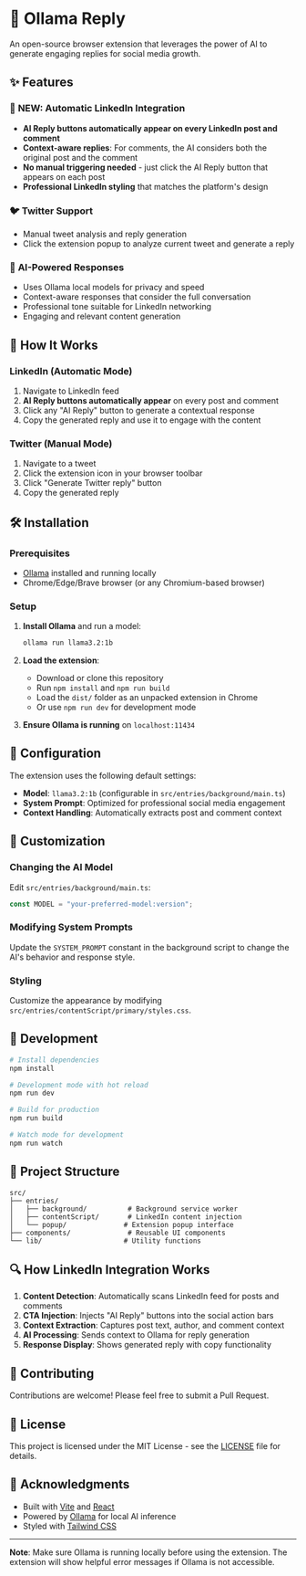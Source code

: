 # 🦙 Ollama Reply

An open-source browser extension that leverages the power of AI to generate engaging replies for social media growth.

## ✨ Features

### 🚀 **NEW: Automatic LinkedIn Integration**
- **AI Reply buttons automatically appear on every LinkedIn post and comment**
- **Context-aware replies**: For comments, the AI considers both the original post and the comment
- **No manual triggering needed** - just click the AI Reply button that appears on each post
- **Professional LinkedIn styling** that matches the platform's design

### 🐦 **Twitter Support**
- Manual tweet analysis and reply generation
- Click the extension popup to analyze current tweet and generate a reply

### 🤖 **AI-Powered Responses**
- Uses Ollama local models for privacy and speed
- Context-aware responses that consider the full conversation
- Professional tone suitable for LinkedIn networking
- Engaging and relevant content generation

## 🎯 How It Works

### LinkedIn (Automatic Mode)
1. Navigate to LinkedIn feed
2. **AI Reply buttons automatically appear** on every post and comment
3. Click any "AI Reply" button to generate a contextual response
4. Copy the generated reply and use it to engage with the content

### Twitter (Manual Mode)
1. Navigate to a tweet
2. Click the extension icon in your browser toolbar
3. Click "Generate Twitter reply" button
4. Copy the generated reply

## 🛠️ Installation

### Prerequisites
- [Ollama](https://ollama.ai/) installed and running locally
- Chrome/Edge/Brave browser (or any Chromium-based browser)

### Setup
1. **Install Ollama** and run a model:
   ```bash
   ollama run llama3.2:1b
   ```

2. **Load the extension**:
   - Download or clone this repository
   - Run `npm install` and `npm run build`
   - Load the `dist/` folder as an unpacked extension in Chrome
   - Or use `npm run dev` for development mode

3. **Ensure Ollama is running** on `localhost:11434`

## 🔧 Configuration

The extension uses the following default settings:
- **Model**: `llama3.2:1b` (configurable in `src/entries/background/main.ts`)
- **System Prompt**: Optimized for professional social media engagement
- **Context Handling**: Automatically extracts post and comment context

## 🎨 Customization

### Changing the AI Model
Edit `src/entries/background/main.ts`:
```typescript
const MODEL = "your-preferred-model:version";
```

### Modifying System Prompts
Update the `SYSTEM_PROMPT` constant in the background script to change the AI's behavior and response style.

### Styling
Customize the appearance by modifying `src/entries/contentScript/primary/styles.css`.

## 🚀 Development

```bash
# Install dependencies
npm install

# Development mode with hot reload
npm run dev

# Build for production
npm run build

# Watch mode for development
npm run watch
```

## 📁 Project Structure

```
src/
├── entries/
│   ├── background/          # Background service worker
│   ├── contentScript/       # LinkedIn content injection
│   └── popup/              # Extension popup interface
├── components/              # Reusable UI components
└── lib/                    # Utility functions
```

## 🔍 How LinkedIn Integration Works

1. **Content Detection**: Automatically scans LinkedIn feed for posts and comments
2. **CTA Injection**: Injects "AI Reply" buttons into the social action bars
3. **Context Extraction**: Captures post text, author, and comment context
4. **AI Processing**: Sends context to Ollama for reply generation
5. **Response Display**: Shows generated reply with copy functionality

## 🤝 Contributing

Contributions are welcome! Please feel free to submit a Pull Request.

## 📄 License

This project is licensed under the MIT License - see the [LICENSE](LICENSE) file for details.

## 🙏 Acknowledgments

- Built with [Vite](https://vitejs.dev/) and [React](https://reactjs.org/)
- Powered by [Ollama](https://ollama.ai/) for local AI inference
- Styled with [Tailwind CSS](https://tailwindcss.com/)

---

**Note**: Make sure Ollama is running locally before using the extension. The extension will show helpful error messages if Ollama is not accessible.
